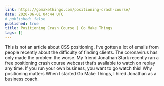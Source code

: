 ```yaml
---
link: https://gomakethings.com/positioning-crash-course/
date: 2020-06-01 04:44 UTC
# published: false
published: true
title: Positioning Crash Course | Go Make Things
tags: []
---
```


This is not an article about CSS positioning.
I’ve gotten a lot of emails from people recently about the difficulty of finding clients. The coronavirus has only made the problem the worse.
My friend Jonathan Stark recently ran a free positioning crash course webcast that’s available to watch on replay any time.
If you run your own business, you want to go watch this!
Why positioning matters When I started Go Make Things, I hired Jonathan as a business coach.
